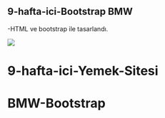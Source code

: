 ## 9-hafta-ici-Bootstrap BMW

-HTML ve bootstrap ile tasarlandı.

<img src="screen.gif"/>

# 9-hafta-ici-Yemek-Sitesi
# BMW-Bootstrap
